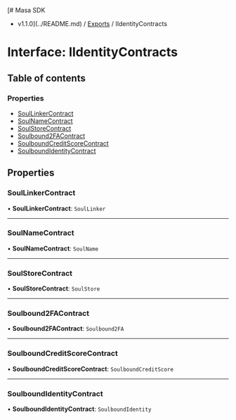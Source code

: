 [# Masa SDK
 - v1.1.0](../README.md) / [Exports](../modules.md) / IIdentityContracts

# Interface: IIdentityContracts

## Table of contents

### Properties

- [SoulLinkerContract](IIdentityContracts.md#soullinkercontract)
- [SoulNameContract](IIdentityContracts.md#soulnamecontract)
- [SoulStoreContract](IIdentityContracts.md#soulstorecontract)
- [Soulbound2FAContract](IIdentityContracts.md#soulbound2facontract)
- [SoulboundCreditScoreContract](IIdentityContracts.md#soulboundcreditscorecontract)
- [SoulboundIdentityContract](IIdentityContracts.md#soulboundidentitycontract)

## Properties

### SoulLinkerContract

• **SoulLinkerContract**: `SoulLinker`

___

### SoulNameContract

• **SoulNameContract**: `SoulName`

___

### SoulStoreContract

• **SoulStoreContract**: `SoulStore`

___

### Soulbound2FAContract

• **Soulbound2FAContract**: `Soulbound2FA`

___

### SoulboundCreditScoreContract

• **SoulboundCreditScoreContract**: `SoulboundCreditScore`

___

### SoulboundIdentityContract

• **SoulboundIdentityContract**: `SoulboundIdentity`
